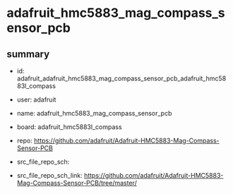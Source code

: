 # adafruit_hmc5883_mag_compass_sensor_pcb
 
## summary 
* id: adafruit_adafruit_hmc5883_mag_compass_sensor_pcb_adafruit_hmc5883l_compass
* user: adafruit
* name: adafruit_hmc5883_mag_compass_sensor_pcb
* board: adafruit_hmc5883l_compass
* repo: https://github.com/adafruit/Adafruit-HMC5883-Mag-Compass-Sensor-PCB



* src_file_repo_sch: 
* src_file_repo_sch_link: https://github.com/adafruit/Adafruit-HMC5883-Mag-Compass-Sensor-PCB/tree/master/




